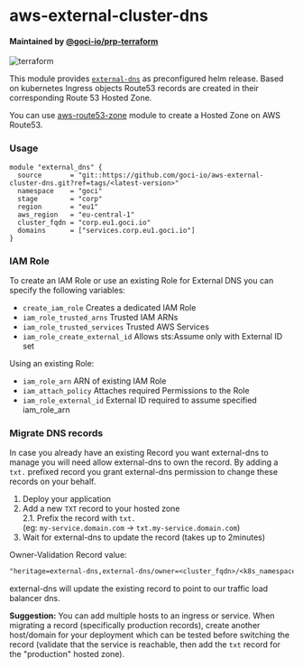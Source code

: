 # aws-external-cluster-dns

#### Maintained by [@goci-io/prp-terraform](https://github.com/orgs/goci-io/teams/prp-terraform)

![terraform](https://github.com/goci-io/aws-external-cluster-dns/workflows/terraform/badge.svg?branch=master)

This module provides [`external-dns`](https://github.com/helm/charts/tree/master/stable/external-dns) as preconfigured helm release. 
Based on kubernetes Ingress objects Route53 records are created in their corresponding Route 53 Hosted Zone.

You can use [aws-route53-zone](https://github.com/goci-io/aws-route53-zone) module to create a Hosted Zone on AWS Route53.

### Usage

```hcl
module "external_dns" {
  source       = "git::https://github.com/goci-io/aws-external-cluster-dns.git?ref=tags/<latest-version>"
  namespace    = "goci"
  stage        = "corp"
  region       = "eu1"
  aws_region   = "eu-central-1"
  cluster_fqdn = "corp.eu1.goci.io"
  domains      = ["services.corp.eu1.goci.io"]
}
```

### IAM Role

To create an IAM Role or use an existing Role for External DNS you can specify the following variables:

- `create_iam_role` Creates a dedicated IAM Role
- `iam_role_trusted_arns` Trusted IAM ARNs
- `iam_role_trusted_services` Trusted AWS Services
- `iam_role_create_external_id` Allows sts:Assume only with External ID set

Using an existing Role:

- `iam_role_arn` ARN of existing IAM Role
- `iam_attach_policy` Attaches required Permissions to the Role
- `iam_role_external_id` External ID required to assume specified iam_role_arn

### Migrate DNS records

In case you already have an existing Record you want external-dns to manage you will need allow external-dns to own the record.
By adding a `txt.` prefixed record you grant external-dns permission to change these records on your behalf.

1. Deploy your application  
2. Add a new `TXT` record to your hosted zone  
2.1. Prefix the record with `txt.`   
(eg: `my-service.domain.com` -> `txt.my-service.domain.com`)  
3. Wait for external-dns to update the record (takes up to 2minutes)

Owner-Validation Record value:  
```txt
"heritage=external-dns,external-dns/owner=<cluster_fqdn>/<k8s_namespace>"
```


external-dns will update the existing record to point to our traffic load balancer dns.

**Suggestion:** You can add multiple hosts to an ingress or service. 
When migrating a record (specifically production records), create another host/domain for your deployment which can be tested before switching the record (validate that the service is reachable, then add the `txt` record for the "production" hosted zone).
